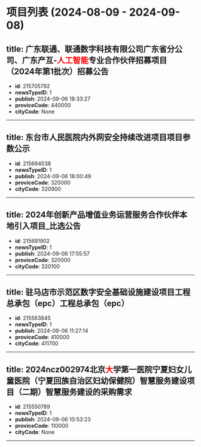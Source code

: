# 项目列表 (2024-08-09 - 2024-09-08)

## title: 广东联通、联通数字科技有限公司广东省分公司、广东产互-<span style='color:red;'>人工</span><span style='color:red;'>智能</span>专业合作伙伴招募项目（2024年第1批次）招募公告
- **id**: 215705792
- **newsTypeID**: 1
- **publish**: 2024-09-06 18:33:27
- **proviceCode**: 440000
- **cityCode**: None
---
## title: 东台市人民医院内外网安全持续改进项目项目参数公示
- **id**: 215694038
- **newsTypeID**: 1
- **publish**: 2024-09-06 18:00:49
- **proviceCode**: 320000
- **cityCode**: 320900
---
## title: 2024年创新产品增值业务运营服务合作伙伴本地引入项目_比选公告
- **id**: 215691902
- **newsTypeID**: 1
- **publish**: 2024-09-06 17:55:57
- **proviceCode**: 320000
- **cityCode**: 320100
---
## title: 驻马店市示范区数字安全基础设施建设项目工程总承包（epc）工程总承包（epc）
- **id**: 215563845
- **newsTypeID**: 1
- **publish**: 2024-09-06 11:27:14
- **proviceCode**: 410000
- **cityCode**: 411700
---
## title: 2024ncz002974北京<span style='color:red;'>大</span>学第一医院宁夏妇女儿童医院（宁夏回族自治区妇幼保健院）智慧服务建设项目（二期）智慧服务建设的采购需求
- **id**: 215550789
- **newsTypeID**: 1
- **publish**: 2024-09-06 10:53:23
- **proviceCode**: 110000
- **cityCode**: None
---
